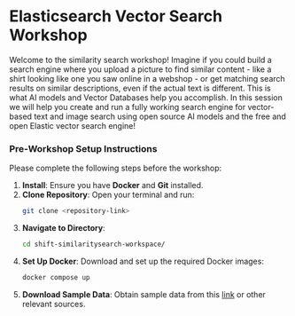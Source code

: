# Elasticsearch Vector Search Workshop

Welcome to the similarity search workshop! 
Imagine if you could build a search engine where you upload a picture to find similar content - like a shirt looking like one you saw online in a webshop - or get matching search results on similar descriptions, even if the actual text is different. This is what AI models and Vector Databases help you accomplish. In this session we will help you create and run a fully working search engine for vector-based text and image search using open source AI models and the free and open Elastic vector search engine!

### Pre-Workshop Setup Instructions

Please complete the following steps before the workshop:

1. **Install**: Ensure you have **Docker** and **Git** installed.
2. **Clone Repository**: Open your terminal and run:  
   ```bash
   git clone <repository-link>
    ``` 
3. **Navigate to Directory**:
   ```bash
   cd shift-similaritysearch-workspace/
    ``` 
4. **Set Up Docker**: Download and set up the required Docker images:
   ```bash
   docker compose up
    ``` 
5. **Download Sample Data**: Obtain sample data from this [link](https://www.kaggle.com/datasets/kunalgupta2616/dog-vs-cat-images-data?resource=download) or other relevant sources.


